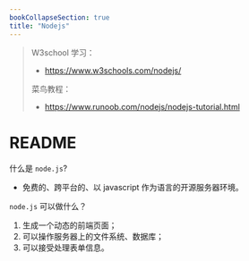 ```yaml
---
bookCollapseSection: true
title: "Nodejs"
---
```


> W3school 学习：
>
> - https://www.w3schools.com/nodejs/
>
> 菜鸟教程：
>
> - https://www.runoob.com/nodejs/nodejs-tutorial.html

# README

什么是 `node.js`?

- 免费的、跨平台的、以 javascript 作为语言的开源服务器环境。

`node.js` 可以做什么？

1. 生成一个动态的前端页面；
2. 可以操作服务器上的文件系统、数据库；
3. 可以接受处理表单信息。